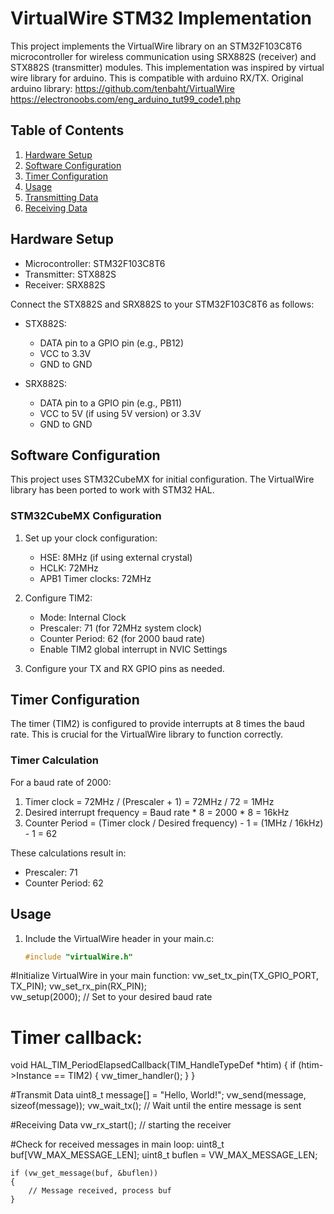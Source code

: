 # VirtualWire STM32 Implementation

This project implements the VirtualWire library on an STM32F103C8T6 microcontroller for wireless communication using SRX882S (receiver) and STX882S (transmitter) modules.
This implementation was inspired by virtual wire library for arduino. This is compatible with arduino RX/TX. 
Original arduino library: 
	https://github.com/tenbaht/VirtualWire
	https://electronoobs.com/eng_arduino_tut99_code1.php

## Table of Contents

1. [Hardware Setup](#hardware-setup)
2. [Software Configuration](#software-configuration)
3. [Timer Configuration](#timer-configuration)
4. [Usage](#usage)
5. [Transmitting Data](#transmitting-data)
6. [Receiving Data](#receiving-data)

## Hardware Setup

- Microcontroller: STM32F103C8T6
- Transmitter: STX882S
- Receiver: SRX882S

Connect the STX882S and SRX882S to your STM32F103C8T6 as follows:

- STX882S:
  - DATA pin to a GPIO pin (e.g., PB12)
  - VCC to 3.3V
  - GND to GND

- SRX882S:
  - DATA pin to a GPIO pin (e.g., PB11)
  - VCC to 5V (if using 5V version) or 3.3V
  - GND to GND

## Software Configuration

This project uses STM32CubeMX for initial configuration. The VirtualWire library has been ported to work with STM32 HAL.

### STM32CubeMX Configuration

1. Set up your clock configuration:
   - HSE: 8MHz (if using external crystal)
   - HCLK: 72MHz
   - APB1 Timer clocks: 72MHz

2. Configure TIM2:
   - Mode: Internal Clock
   - Prescaler: 71 (for 72MHz system clock)
   - Counter Period: 62 (for 2000 baud rate)
   - Enable TIM2 global interrupt in NVIC Settings

3. Configure your TX and RX GPIO pins as needed.

## Timer Configuration

The timer (TIM2) is configured to provide interrupts at 8 times the baud rate. This is crucial for the VirtualWire library to function correctly.

### Timer Calculation

For a baud rate of 2000:

1. Timer clock = 72MHz / (Prescaler + 1) = 72MHz / 72 = 1MHz
2. Desired interrupt frequency = Baud rate * 8 = 2000 * 8 = 16kHz
3. Counter Period = (Timer clock / Desired frequency) - 1 = (1MHz / 16kHz) - 1 = 62

These calculations result in:
- Prescaler: 71
- Counter Period: 62

## Usage

1. Include the VirtualWire header in your main.c:
   ```c
   #include "virtualWire.h"
   
#Initialize VirtualWire in your main function:
	vw_set_tx_pin(TX_GPIO_PORT, TX_PIN);
	vw_set_rx_pin(RX_PIN);	
	vw_setup(2000);  // Set to your desired baud rate

# Timer callback: 
void HAL_TIM_PeriodElapsedCallback(TIM_HandleTypeDef *htim)
{
  if (htim->Instance == TIM2)
  {
    vw_timer_handler();
  }
}

#Transmit Data
	uint8_t message[] = "Hello, World!";
	vw_send(message, sizeof(message));
	vw_wait_tx(); // Wait until the entire message is sent

#Receiving Data
	vw_rx_start();	// starting the receiver 
	
#Check for received messages in main loop:
	uint8_t buf[VW_MAX_MESSAGE_LEN];
	uint8_t buflen = VW_MAX_MESSAGE_LEN;

	if (vw_get_message(buf, &buflen))
	{
  		// Message received, process buf
	}

   
   
